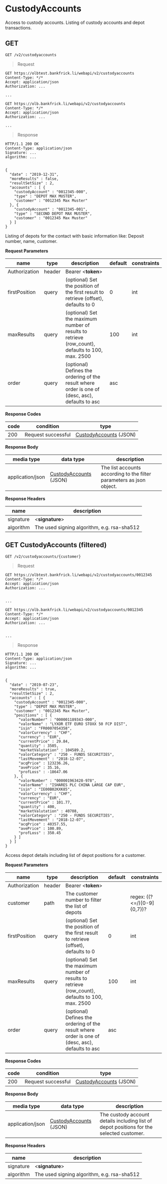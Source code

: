 # CustodyAccounts

Access to custody accounts. Listing of custody accounts and depot transactions.

## GET

`GET /v2/custodyaccounts`

> Request

```shell--sandbox
GET https://olbtest.bankfrick.li/webapi/v2/custodyaccounts
Content-Type: */*
Accept: application/json
Authorization: ...
           
...    
```

```shell--production
GET https://olb.bankfrick.li/webapi/v2/custodyaccounts
Content-Type: */*
Accept: application/json
Authorization: ...
           
...    
```

> Response

```shell
HTTP/1.1 200 OK
Content-Type: application/json
Signature: ...
algorithm: ...

                
{
  "date" : "2019-12-31",
  "moreResults" : false,
  "resultSetSize" : 2,
  "accounts" : [ {
    "custodyAccount" : "0012345-000",
    "type" : "DEPOT MAX MUSTER",
    "customer" : "0012345 Max Muster"
  }, {
    "custodyAccount" : "0012345-001",
    "type" : "SECOND DEPOT MAX MUSTER",
    "customer" : "0012345 Max Muster"
  } ]
}
```

Listing of depots for the contact with basic information like: Deposit number, name, customer.

**Request Parameters**

| name | type | description | default | constraints |
| ---- | ---- | ----------- | ------- | ----------- |
| Authorization | header | Bearer \<**token**\>
| firstPosition | query | (optional) Set the position of the first result to retrieve (offset), defaults to 0	| 0 | int |
| maxResults | query | 	(optional) Set the maximum number of results to retrieve (row_count), defaults to 100, max. 2500 | 100 | int |
| order | query | (optional) Defines the ordering of the result where order is one of (desc, asc), defaults to asc | asc

**Response Codes**

| code | condition | type |
| ---- | --------- | ---- |
| 200 | Request successful | [CustodyAccounts](#data-types-custodyaccounts) (JSON) |

**Response Body**

| media type | data type | description |
| ---------- | --------- | ----------- |
| application/json | [CustodyAccounts](#data-types-custodyaccounts) (JSON) | The list accounts according to the filter parameters as json object. |

**Response Headers**

| name | description |
| ---- | ----------- |
| signature | \<**signature**\> |
| algorithm | The used signing algorithm, e.g. rsa-sha512 |

## GET CustodyAccounts (filtered)

`GET /v2/custodyaccounts/{customer}`

> Request

```shell--sandbox
GET https://olbtest.bankfrick.li/webapi/v2/custodyaccounts/0012345
Content-Type: */*
Accept: application/json
Authorization: ...

                
...
```

```shell--production
GET https://olb.bankfrick.li/webapi/v2/custodyaccounts/0012345
Content-Type: */*
Accept: application/json
Authorization: ...

                
...
```

> Response

```shell
HTTP/1.1 200 OK
Content-Type: application/json
Signature: ...
algorithm: ...

                
{
  "date" : "2019-07-23",
  "moreResults" : true,
  "resultSetSize" : 2,
  "accounts" : [ {
    "custodyAccount" : "0012345-000",
    "type" : "DEPOT MAX MUSTER",
    "customer" : "0012345 Max Muster",
    "positions" : [ {
      "valorNumber" : "000001189343-000",
      "valorName" : "LYXOR ETF EURO STOXX 50 FCP DIST",
      "isin" : "FR0007054358",
      "valorCurrency" : "CHF",
      "currency" : "EUR",
      "currentPrice" : 29.84,
      "quantity" : 3505,
      "marketValutation" : 104589.2,
      "valorCategory" : "250 - FUNDS SECURITIES",
      "lastMovement" : "2018-12-07",
      "acqPrice" : 123236.26,
      "avePrice" : 35.16,
      "profLoss" : -18647.06
    }, {
      "valorNumber" : "000001963428-978",
      "valorName" : "ISHARES PLC CHINA LARGE CAP EUR",
      "isin" : "IE00B02KXK85",
      "valorCurrency" : "CHF",
      "currency" : "EUR",
      "currentPrice" : 101.77,
      "quantity" : 400,
      "marketValutation" : 40708,
      "valorCategory" : "250 - FUNDS SECURITIES",
      "lastMovement" : "2018-12-07",
      "acqPrice" : 40357.55,
      "avePrice" : 100.89,
      "profLoss" : 350.45
    } ]
  } ]
}
```

Access depot details including list of depot positions for a customer.

**Request Parameters**

| name | type | description | default | constraints |
| ---- | ---- | ----------- | ------- | ----------- |
| Authorization | header | Bearer \<**token**\>
| customer | path | The customer number to filter the list of depots | | regex: ((?<=/)[0-9]{0,7})? |
| firstPosition | query | (optional) Set the position of the first result to retrieve (offset), defaults to 0 | 0 | int |
| maxResults | query | (optional) Set the maximum number of results to retrieve (row_count), defaults to 100, max. 2500 | 100 | int |
| order | query | (optional) Defines the ordering of the result where order is one of (desc, asc), defaults to asc | asc |

**Response Codes**

| code | condition | type |
| ---- | --------- | ---- |
| 200 | Request successful | [CustodyAccounts](#data-types-custodyaccounts) (JSON) |

**Response Body**

| media type | data type | description |
| ---------- | --------- | ----------- |
| application/json | [CustodyAccounts](#data-types-custodyaccounts) (JSON) | The custody account details including list of depot positions for the selected customer. |

**Response Headers**

| name | description |
| ---- | ----------- |
| signature | \<**signature**\> |
| algorithm | The used signing algorithm, e.g. rsa-sha512 |

<br><br><br><br><br><br><br><br><br><br><br><br><br><br><br><br><br>

## GET CustodyAccounts Depot (filtered)

`GET /v2/custodyaccounts/{customer}-{depot}`

> Request

```shell--sandbox
GET https://olbtest.bankfrick.li/webapi/v2/custodyaccounts/0012345-000
Content-Type: */*
Accept: application/json
Authorization: ...
                
...
```

```shell--production
GET https://olb.bankfrick.li/webapi/v2/custodyaccounts/0012345-000
Content-Type: */*
Accept: application/json
Authorization: ...
                
...
```

> Response

```shell
HTTP/1.1 200 OK
Content-Type: application/json
Signature: ...
algorithm: ...

                
{
  "date" : "2019-07-23",
  "moreResults" : true,
  "resultSetSize" : 1,
  "accounts" : [ {
    "custodyAccount" : "0012345-000",
    "type" : "DEPOT MAX MUSTER",
    "customer" : "0012345 Max Muster",
    "positions" : [ {
      "valorNumber" : "000001189343-000",
      "valorName" : "LYXOR ETF EURO STOXX 50 FCP DIST",
      "isin" : "FR0007054358",
      "valorCurrency" : "CHF",
      "currency" : "EUR",
      "currentPrice" : 29.84,
      "quantity" : 3505,
      "marketValutation" : 104589.2,
      "valorCategory" : "250 - FUNDS SECURITIES",
      "lastMovement" : "2018-12-07",
      "acqPrice" : 123236.26,
      "avePrice" : 35.16,
      "profLoss" : -18647.06
    }]
  } ]
}
```

Access depot details including list of depot positions for a defined depot.


**Request Parameters**

| name | type | description | default | constraints |
| ---- | ---- | ----------- | ------- | ----------- |
| Authorization | header | Bearer \<**token**\>
| customer | path | The customer number to filter the list of depots | | regex: ((?<=/)[0-9]{0,7})? |
| depot | path | The depot number for which to retrieve the depot details information	
| firstPosition | query | (optional) Set the position of the first result to retrieve (offset), defaults to 0 | 0 | int |
| maxResults | query | (optional) Set the maximum number of results to retrieve (row_count), defaults to 100, max. 2500 | 100 | int |
| order | query | (optional) Defines the ordering of the result where order is one of (desc, asc), defaults to asc | asc |	 

**Response Codes**

| code | condition | type |
| ---- | --------- | ---- |
| 200 | Request successful | [CustodyAccounts](#data-types-custodyaccounts) (JSON) |

**Response Body**

| media type | data type | description |
| ---------- | --------- | ----------- |
| application/json | [CustodyAccounts](#data-types-custodyaccounts) (JSON) | The custody account details including list of depot positions for the selected customer. |

**Response Headers**

| name | description |
| ---- | ----------- |
| signature | \<**signature**\> |
| algorithm | The used signing algorithm, e.g. rsa-sha512 |

<br><br><br><br>

## GET CustodyAccounts Depot Transactions (filtered)

`GET /v2/custodyaccounts/{customer}-{depot}/transactions`

> Request

```shell--sandbox
GET https://olbtest.bankfrick.li/webapi/v2/custodyaccounts/0012345-000/transactions
Content-Type: */*
Accept: application/json
Authorization: ...
                
...
```

```shell--production
GET https://olb.bankfrick.li/webapi/v2/custodyaccounts/0012345-000/transactions
Content-Type: */*
Accept: application/json
Authorization: ...
                
...
```

> Response

```shell
HTTP/1.1 200 OK
Content-Type: application/json
Signature: ...
algorithm: ...

                
{
  "date" : "2019-07-23",
  "moreResults" : true,
  "resultSetSize" : 1,
  "transactions" : [ {
    "refid" : "123456",
    "status" : "BOOKED",
    "orderType" : "VCN - REDEMPTION",
    "valorNumber" : "000000008882",
    "valorName" : "ACTIVE BOND FUND PLUS - CHF",
    "isin" : "LI0326842163",
    "rate" : 100.34,
    "transactionDate" : "2019-04-21",
    "quantity" : 200,
    "courtage" : 0,
    "fees" : 0,
    "exchange" : "011 - BALZERS",
    "currency" : "CHF",
    "totalAmount" : 20068
  } ]
}
```

Access order book with list of depot transactions within the defined period.


**Request Parameters**

| name | type | description | default | constraints |
| ---- | ---- | ----------- | ------- | ----------- |
| Authorization | header | Bearer \<**token**\>
| customer | path | The customer number to filter the list of depots |
| depot | path | The depot number for which to retrieve the depot details information	
| firstPosition | query | (optional) Set the position of the first result to retrieve (offset), defaults to 0 | 0 | int |
| fromDate | query | (optional) Starting date of the timespan for which to retrieve the data. The date should be provided in ISO 8601 format: YYYY-MM-DD, defaults to current day minus 30 days
| maxAmount | query | (optional) Maximum amount for a transaction to appear in the report, this parameter should be URL-Encoded
| maxResults | query | (optional) Set the maximum number of results to retrieve (row_count), defaults to 100, max. 2500 | 100 | int |
| minAmount | query | (optional) Minimum amount for a transaction to appear in the report, this parameter should be URL-Encoded
| order | query | (optional) Defines the ordering of the result where order is one of (desc, asc), defaults to asc | asc |	 
| toDate | query | (optional) Ending date of the timespan for which to retrieve the data. The date should be provided in ISO 8601 format: YYYY-MM-DD

**Response Codes**

| code | condition | type |
| ---- | --------- | ---- |
| 200 | Request successful | [CustodyAccountsTransactions](#data-types-custodyaccounttransactions) (JSON) |

**Response Body**

| media type | data type | description |
| ---------- | --------- | ----------- |
| application/json | [CustodyAccountsTransactions](#data-types-custodyaccounttransactions) (JSON) | The custody account details including list of depot positions for the selected customer. |

**Response Headers**

| name | description |
| ---- | ----------- |
| signature | \<**signature**\> |
| algorithm | The used signing algorithm, e.g. rsa-sha512 |